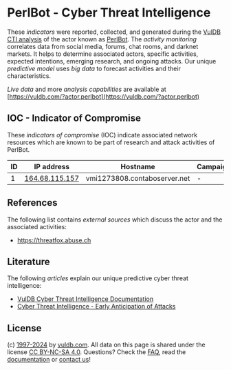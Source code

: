 # PerlBot - Cyber Threat Intelligence

These _indicators_ were reported, collected, and generated during the [VulDB CTI analysis](https://vuldb.com/?kb.cti) of the actor known as [PerlBot](https://vuldb.com/?actor.perlbot). The _activity monitoring_ correlates data from social media, forums, chat rooms, and darknet markets. It helps to determine associated actors, specific activities, expected intentions, emerging research, and ongoing attacks. Our unique _predictive model_ uses _big data_ to forecast activities and their characteristics.

_Live data_ and more _analysis capabilities_ are available at [https://vuldb.com/?actor.perlbot](https://vuldb.com/?actor.perlbot)

## IOC - Indicator of Compromise

These _indicators of compromise_ (IOC) indicate associated network resources which are known to be part of research and attack activities of PerlBot.

ID | IP address | Hostname | Campaign | Confidence
-- | ---------- | -------- | -------- | ----------
1 | [164.68.115.157](https://vuldb.com/?ip.164.68.115.157) | vmi1273808.contaboserver.net | - | High

## References

The following list contains _external sources_ which discuss the actor and the associated activities:

* https://threatfox.abuse.ch

## Literature

The following _articles_ explain our unique predictive cyber threat intelligence:

* [VulDB Cyber Threat Intelligence Documentation](https://vuldb.com/?kb.cti)
* [Cyber Threat Intelligence - Early Anticipation of Attacks](https://www.scip.ch/en/?labs.20201022)

## License

(c) [1997-2024](https://vuldb.com/?kb.changelog) by [vuldb.com](https://vuldb.com/?kb.about). All data on this page is shared under the license [CC BY-NC-SA 4.0](https://creativecommons.org/licenses/by-nc-sa/4.0/). Questions? Check the [FAQ](https://vuldb.com/?kb.faq), read the [documentation](https://vuldb.com/?kb) or [contact us](https://vuldb.com/?contact)!

